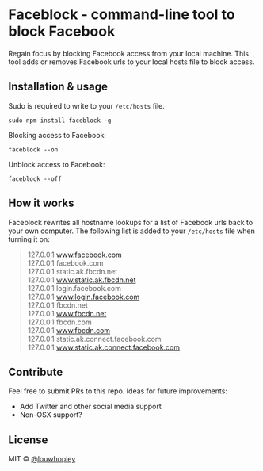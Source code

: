 # Faceblock - command-line tool to block Facebook

Regain focus by blocking Facebook access from your local machine. This tool adds or removes Facebook urls to your local hosts file to block access.

## Installation & usage

Sudo is required to write to your `/etc/hosts` file.

```
sudo npm install faceblock -g
```

Blocking access to Facebook:
```
faceblock --on
```

Unblock access to Facebook:
```
faceblock --off
```

## How it works

Faceblock rewrites all hostname lookups for a list of Facebook urls back to your own computer. The following list is added to your `/etc/hosts` file when turning it on:

> 127.0.0.1 www.facebook.com  
127.0.0.1 facebook.com  
127.0.0.1 static.ak.fbcdn.net  
127.0.0.1 www.static.ak.fbcdn.net  
127.0.0.1 login.facebook.com  
127.0.0.1 www.login.facebook.com  
127.0.0.1 fbcdn.net  
127.0.0.1 www.fbcdn.net  
127.0.0.1 fbcdn.com  
127.0.0.1 www.fbcdn.com  
127.0.0.1 static.ak.connect.facebook.com  
127.0.0.1 www.static.ak.connect.facebook.com  

## Contribute

Feel free to submit PRs to this repo. Ideas for future improvements:

- Add Twitter and other social media support
- Non-OSX support?

## License

MIT © [@louwhopley](https://github.com/LouwHopley/faceblock)
